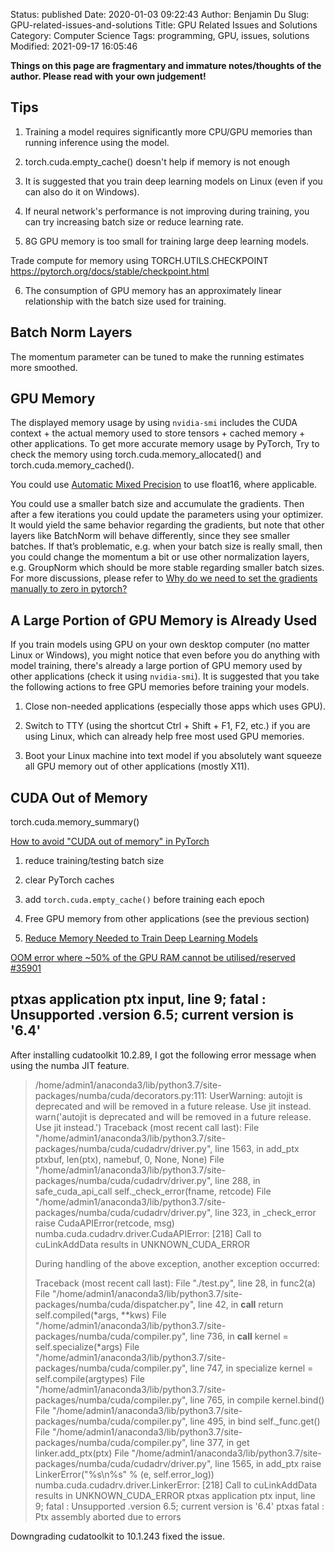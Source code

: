 Status: published
Date: 2020-01-03 09:22:43
Author: Benjamin Du
Slug: GPU-related-issues-and-solutions
Title: GPU Related Issues and Solutions
Category: Computer Science
Tags: programming, GPU, issues, solutions
Modified: 2021-09-17 16:05:46

**Things on this page are fragmentary and immature notes/thoughts of the author. Please read with your own judgement!**


## Tips

1. Training a model requires significantly more CPU/GPU memories than running inference using the model. 

2. torch.cuda.empty_cache() doesn't help if memory is not enough 

3. It is suggested that you train deep learning models on Linux 
(even if you can also do it on Windows).

4. If neural network's performance is not improving during training,
you can try increasing batch size or reduce learning rate.

5. 8G GPU memory is too small for training large deep learning models. 

Trade compute for memory using
TORCH.UTILS.CHECKPOINT
https://pytorch.org/docs/stable/checkpoint.html

6. The consumption of GPU memory has an approximately linear relationship with the batch size used for training. 

## Batch Norm Layers

The momentum parameter can be tuned to 
make the running estimates more smoothed.


## GPU Memory

The displayed memory usage by using `nvidia-smi` includes the CUDA context + the actual memory used to store tensors + cached memory + other applications.
To get more accurate memory usage by PyTorch,
Try to check the memory using torch.cuda.memory_allocated() and torch.cuda.memory_cached().


You could use [Automatic Mixed Precision](https://pytorch.org/docs/stable/amp.html) to use float16, where applicable.

You could use a smaller batch size and accumulate the gradients. 
Then after a few iterations you could update the parameters using your optimizer.
It would yield the same behavior regarding the gradients, 
but note that other layers like BatchNorm will behave differently, 
since they see smaller batches.
If that’s problematic, e.g. when your batch size is really small, 
then you could change the momentum a bit or use other normalization layers, 
e.g. GroupNorm which should be more stable regarding smaller batch sizes.
For more discussions,
please refer to 
[Why do we need to set the gradients manually to zero in pytorch?](https://discuss.pytorch.org/t/why-do-we-need-to-set-the-gradients-manually-to-zero-in-pytorch/4903)


## A Large Portion of GPU Memory is Already Used

If you train models using GPU on your own desktop computer
(no matter Linux or Windows),
you might notice that even before you do anything with model training,
there's already a large portion of GPU memory used by other applications
(check it using `nvidia-smi`).
It is suggested that you take the following actions to free GPU memories 
before training your models.

1. Close non-needed applications (especially those apps which uses GPU).

2. Switch to TTY (using the shortcut Ctrl + Shift + F1, F2, etc.) if you are using Linux,
    which can already help free most used GPU memories.

3. Boot your Linux machine into text model if you absolutely want squeeze all GPU memory 
    out of other applications (mostly X11).

## CUDA Out of Memory

torch.cuda.memory_summary()

[How to avoid "CUDA out of memory" in PyTorch](https://stackoverflow.com/questions/59129812/how-to-avoid-cuda-out-of-memory-in-pytorch)

1. reduce training/testing batch size

2. clear PyTorch caches

3. add `torch.cuda.empty_cache()` before training each epoch

4. Free GPU memory from other applications (see the previous section)

5. [Reduce Memory Needed to Train Deep Learning Models](http://www.legendu.net/misc/blog/reduce-memory-needed-to-train-deep-learning-model)

[OOM error where ~50% of the GPU RAM cannot be utilised/reserved #35901](https://github.com/pytorch/pytorch/issues/35901)

## ptxas application ptx input, line 9; fatal   : Unsupported .version 6.5; current version is '6.4'

After installing cudatoolkit 10.2.89, 
I got the following error message when using the numba JIT feature.

> /home/admin1/anaconda3/lib/python3.7/site-packages/numba/cuda/decorators.py:111: UserWarning: autojit is deprecated and will be removed in a future release. Use jit instead.
>   warn('autojit is deprecated and will be removed in a future release. Use jit instead.')
> Traceback (most recent call last):
>   File "/home/admin1/anaconda3/lib/python3.7/site-packages/numba/cuda/cudadrv/driver.py", line 1563, in add_ptx
>     ptxbuf, len(ptx), namebuf, 0, None, None)
>   File "/home/admin1/anaconda3/lib/python3.7/site-packages/numba/cuda/cudadrv/driver.py", line 288, in safe_cuda_api_call
>     self._check_error(fname, retcode)
>   File "/home/admin1/anaconda3/lib/python3.7/site-packages/numba/cuda/cudadrv/driver.py", line 323, in _check_error
>     raise CudaAPIError(retcode, msg)
> numba.cuda.cudadrv.driver.CudaAPIError: [218] Call to cuLinkAddData results in UNKNOWN_CUDA_ERROR
> 
> During handling of the above exception, another exception occurred:
> 
> Traceback (most recent call last):
>   File "./test.py", line 28, in <module>
>     func2(a)
>   File "/home/admin1/anaconda3/lib/python3.7/site-packages/numba/cuda/dispatcher.py", line 42, in __call__
>     return self.compiled(*args, **kws)
>   File "/home/admin1/anaconda3/lib/python3.7/site-packages/numba/cuda/compiler.py", line 736, in __call__
>     kernel = self.specialize(*args)
>   File "/home/admin1/anaconda3/lib/python3.7/site-packages/numba/cuda/compiler.py", line 747, in specialize
>     kernel = self.compile(argtypes)
>   File "/home/admin1/anaconda3/lib/python3.7/site-packages/numba/cuda/compiler.py", line 765, in compile
>     kernel.bind()
>   File "/home/admin1/anaconda3/lib/python3.7/site-packages/numba/cuda/compiler.py", line 495, in bind
>     self._func.get()
>   File "/home/admin1/anaconda3/lib/python3.7/site-packages/numba/cuda/compiler.py", line 377, in get
>     linker.add_ptx(ptx)
>   File "/home/admin1/anaconda3/lib/python3.7/site-packages/numba/cuda/cudadrv/driver.py", line 1565, in add_ptx
>     raise LinkerError("%s\n%s" % (e, self.error_log))
> numba.cuda.cudadrv.driver.LinkerError: [218] Call to cuLinkAddData results in UNKNOWN_CUDA_ERROR
> ptxas application ptx input, line 9; fatal   : Unsupported .version 6.5; current version is '6.4'
> ptxas fatal   : Ptx assembly aborted due to errors

Downgrading cudatoolkit to 10.1.243 fixed the issue.
